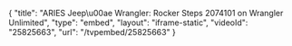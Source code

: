 {
    "title": "ARIES Jeep\u00ae Wrangler: Rocker Steps 2074101 on Wrangler Unlimited",
    "type": "embed",
    "layout": "iframe-static",
    "videoId": "25825663",
    "url": "\/tvpembed\/25825663"
}